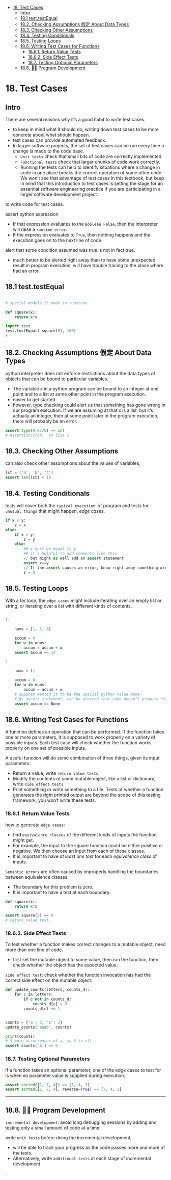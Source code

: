 
- [18. Test Cases](#18-test-cases)
  - [Intro](#intro)
  - [18.1 test.testEqual](#181-testtestequal)
  - [18.2. Checking Assumptions 假定 About Data Types](#182-checking-assumptions-假定-about-data-types)
  - [18.3. Checking Other Assumptions](#183-checking-other-assumptions)
  - [18.4. Testing Conditionals](#184-testing-conditionals)
  - [18.5. Testing Loops](#185-testing-loops)
  - [18.6. Writing Test Cases for Functions](#186-writing-test-cases-for-functions)
    - [18.6.1. Return Value Tests](#1861-return-value-tests)
    - [18.6.2. Side Effect Tests](#1862-side-effect-tests)
    - [18.7. Testing Optional Parameters](#187-testing-optional-parameters)
  - [18.8. 👩‍💻 Program Development](#188--program-development)



# 18. Test Cases 

## Intro

There are several reasons why it’s a good habit to write test cases.

- to keep in mind what it should do, writing down test cases to be more concrete about what should happen.
- test cases can provide automated feedback.
- In larger software projects, the set of test cases can be run every time a change is made to the code base.
  - `Unit tests` check that small bits of code are correctly implemented.
  - `Functional tests` check that larger chunks of code work correctly.
  - Running the tests can help to identify situations where a change in code in one place breaks the correct operation of some other code. We won’t see that advantage of test cases in this textbook, but keep in mind that this introduction to test cases is setting the stage for an essential software engineering practice if you are participating in a larger software development project.


to write code for test cases.

assert python expression
- If that expression evaluates to the `Boolean False`, then the interpreter will raise a `runtime error`.
- If the expression evaluates to `True`, then nothing happens and the execution goes on to the next line of code.

alert that some condition assumed was true is not in fact true.
- much better to be alerted right away than to have some unexpected result  in program execution, will have trouble tracing to the place where had an error.


## 18.1 test.testEqual

```py

# special module it made in runstone

def square(x):
    return x*x

import test
test.testEqual( square(9), 100)
#
```


## 18.2. Checking Assumptions 假定 About Data Types

python interpreter does not enforce restrictions about the data types of objects that can be bound to particular variables.
- The variable x in a python program can be bound to an integer at one point and to a list at some other point in the program execution.
- easier to get started
- however, type checking could alert us that something has gone wrong in our program execution. If we are assuming at that x is a list, but it’s actually an integer, then at some point later in the program execution, there will probably be an error.


```py
assert type(9.0//5) == int
# AssertionError:  on line 2
```

## 18.3. Checking Other Assumptions

can also check other assumptions about the values of variables,

```py
lst = ['a', 'b', 'c']
assert len(lst) < 10

```

## 18.4. Testing Conditionals

tests will cover both the `typical execution `of program and tests for `unusual things` that might happen, *edge cases*.

```py
if x < y:
    z = x
else:
    if x > y:
        z = y
    else:
        ## x must be equal to y
        ## it’s helpful to add comments like this
        // but might as well add an assert statement
        assert x==y
        // If the assert causes an error, know right away something wrong
        z = 0
```


## 18.5. Testing Loops

With a for loop, the `edge cases` might include iterating over an empty list or string, or iterating over a list with different kinds of contents.

```py

1.

    nums = [1, 5, 8]

    accum = 0
    for w in nums:
        accum = accum + w
    assert accum == 14

2.

    nums = []

    accum = 0
    for w in nums:
        accum = accum + w
    # suppose wanted it to be the special python value None
    # By assert statement, can be alerted that code doesn’t produce the answer wanted.
    assert accum == None
```


## 18.6. Writing Test Cases for Functions

A function defines an operation that can be performed. If the function takes one or more parameters, it is supposed to work properly on a variety of possible inputs. Each test case will check whether the function works properly on one set of possible inputs.

A useful function will do some combination of three things, given its input parameters:
- Return a value, write `return value tests`.
- Modify the contents of some mutable object, like a list or dictionary, write `side effect tests`.
- Print something or write something to a file. Tests of whether a function generates the right printed output are beyond the scope of this testing framework; you won’t write these tests.


### 18.6.1. Return Value Tests

how to generate `edge cases`:
- find `equivalence classes` of the different kinds of inputs the function might get.
- For example, the input to the square function could be either positive or negative. We then choose an input from each of these classes.
- It is important to have *at least one test* for each *equivalence class* of inputs.

`Semantic errors` are often caused by improperly handling the boundaries between equivalence classes.
- The boundary for this problem is zero.
- It is important to have a test at each boundary.

```py
def square(x):
    return x*x

assert square(3) == 9  
# return value test.

```

### 18.6.2. Side Effect Tests

To test whether a function makes correct changes to a mutable object, need more than one line of code.
- first set the mutable object to some value, then run the function, then check whether the object has the expected value.

`side effect test`: check whether the function invocation has had the correct side effect on the mutable object.


```py
def update_counts(letters, counts_d):
    for c in letters:
        if c not in counts_d:
            counts_d[c] = 0
        counts_d[c] += 1


counts = {'a': 3, 'b': 2}
update_counts("aaab", counts)

print(counts)
# 3 more occurrences of a, so 6 in all
assert counts['a'] == 6
```



### 18.7. Testing Optional Parameters

If a function takes an optional parameter, one of the edge cases to test for is when no parameter value is supplied during execution.

```py
assert sorted([1, 7, 4]) == [1, 4, 7]
assert sorted([1, 7, 4], reverse=True) == [7, 4, 1]
```

---

## 18.8. 👩‍💻 Program Development

`incremental development`: avoid long debugging sessions by adding and testing only a small amount of code at a time.


write `unit tests` before doing the incremental development,
- will be able to track your progress as the code passes more and more of the tests.
- Alternatively, write `additional tests` at each stage of incremental development.












.
